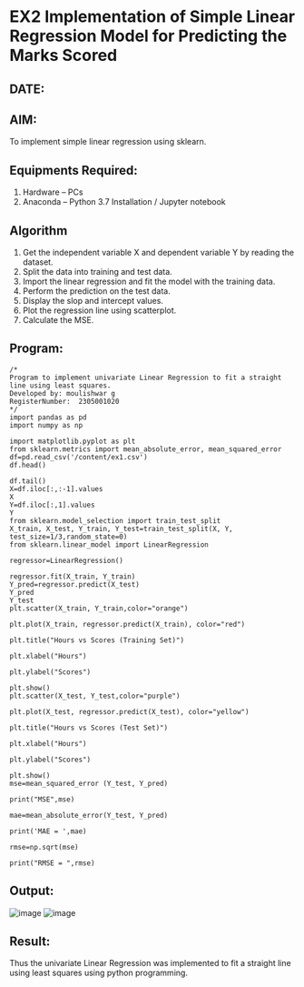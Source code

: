 # EX2 Implementation of Simple Linear Regression Model for Predicting the Marks Scored
## DATE:
## AIM:
To implement simple linear regression using sklearn.

## Equipments Required:
1. Hardware – PCs
2. Anaconda – Python 3.7 Installation / Jupyter notebook

## Algorithm
1. Get the independent variable X and dependent variable Y by reading the dataset.
2. Split the data into training and test data.
3. Import the linear regression and fit the model with the training data.
4. Perform the prediction on the test data.
5. Display the slop and intercept values.
6. Plot the regression line using scatterplot.
7. Calculate the MSE.

## Program:
```
/*
Program to implement univariate Linear Regression to fit a straight line using least squares.
Developed by: moulishwar g
RegisterNumber:  2305001020
*/
import pandas as pd
import numpy as np

import matplotlib.pyplot as plt
from sklearn.metrics import mean_absolute_error, mean_squared_error
df=pd.read_csv('/content/ex1.csv')
df.head()

df.tail()
X=df.iloc[:,:-1].values
X
Y=df.iloc[:,1].values
Y
from sklearn.model_selection import train_test_split
X_train, X_test, Y_train, Y_test=train_test_split(X, Y, test_size=1/3,random_state=0)
from sklearn.linear_model import LinearRegression

regressor=LinearRegression()

regressor.fit(X_train, Y_train)
Y_pred=regressor.predict(X_test)
Y_pred
Y_test
plt.scatter(X_train, Y_train,color="orange")

plt.plot(X_train, regressor.predict(X_train), color="red")

plt.title("Hours vs Scores (Training Set)")

plt.xlabel("Hours")

plt.ylabel("Scores")

plt.show()
plt.scatter(X_test, Y_test,color="purple")

plt.plot(X_test, regressor.predict(X_test), color="yellow")

plt.title("Hours vs Scores (Test Set)")

plt.xlabel("Hours")

plt.ylabel("Scores")

plt.show()
mse=mean_squared_error (Y_test, Y_pred)

print("MSE",mse)

mae=mean_absolute_error(Y_test, Y_pred)

print('MAE = ',mae)

rmse=np.sqrt(mse)

print("RMSE = ",rmse)
```

## Output:
![image](https://github.com/user-attachments/assets/41497f43-5040-4c47-b733-1c69e82100e2)
![image](https://github.com/user-attachments/assets/37e29137-da55-4572-bdbb-a158d3ba8409)





## Result:
Thus the univariate Linear Regression was implemented to fit a straight line using least squares using python programming.
